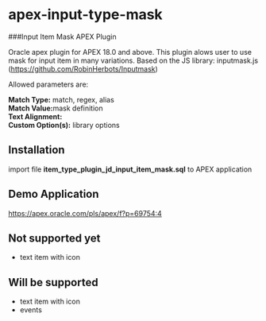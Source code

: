 # apex-input-type-mask
###Input Item Mask APEX Plugin

Oracle apex plugin for APEX 18.0 and above.
This plugin alows user to use mask for input item in many variations.
Based on the JS library: inputmask.js (https://github.com/RobinHerbots/Inputmask)

Allowed parameters are:<br>

<b>Match Type:</b> match, regex, alias<br>
<b>Match Value:</b>mask definition<br>
<b>Text Alignment:</b> <br>
<b>Custom Option(s):</b> library options<br>

## Installation

import file <b>item_type_plugin_jd_input_item_mask.sql</b> to APEX application

## Demo Application
https://apex.oracle.com/pls/apex/f?p=69754:4

## Not supported yet
<ul>
  <li>text item with icon</li>
</ul>

## Will be supported
<ul>
  <li>text item with icon</li>
  <li>events</li>
</ul>
